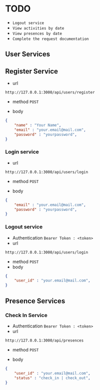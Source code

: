 
# TODO
* `Logout service`
* `View activities by date`
* `View presences by date`
* `Complete the request documentation`

## User Services
## Register Service
* url
```http
http://127.0.0.1:3000/api/users/register
```
* method
`POST`

* body
```json
{
    "name" : "Your Name",
    "email" : "your.email@mail.com",
    "password" : "yourpassword",
}
```

### Login service
* url
```http
http://127.0.0.1:3000/api/users/login
```
* method
`POST`

* body
```json
{
    "email" : "your.email@mail.com",
    "password" : "yourpassword",
}
```

### Logout service
* Authentication
`Bearer Token : <token>`
* url
```http
http://127.0.0.1:3000/api/users/login
```
* method
`POST`
* body
```json
{
    "user_id" : "your.email@mail.com",
}
```

## Presence Services
### Check In Service
* Authentication
`Bearer Token : <token>`
* url
```http
http://127.0.0.1:3000/api/presences
```
* method
`POST`

* body
```json
{
    "user_id" : "your.email@mail.com",
    "status" : "check_in | check_out",
}
```

